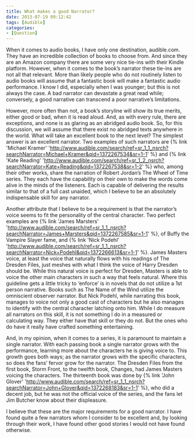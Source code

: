 ```yaml
---
title: What makes a good Narrator?
date: 2013-07-19 09:12:42
tags: [Audible]
categories: 
- [Question]
---
```

When it comes to audio books, I have only one destination, audible.com.  They have an incredible collection of books to choose from.  And since they are an Amazon company there are some very nice tie-ins with their Kindle platform.  However, when it comes to the book’s narrator these tie-ins are not all that relevant.  More than likely people who do not routinely listen to audio books will assume that a fantastic book will make a fantastic audio performance.  <!-- more -->I know I did, especially when I was younger; but this is not always the case. A bad narrator can devastate a great read while; conversely, a good narrative can transcend a poor narrative’s limitations.

However, more often than not, a book’s storyline will show its true merits, either good or bad, when it is read aloud.  And, as with every rule, there are exceptions, and none is as glaring as an abridged audio book.  So, for this discussion, we will assume that there exist no abridged texts anywhere in the world.  What will take an excellent book to the next level?  The simplest answer is an excellent narrator.  Two examples of such narrators are {% link 'Michael Kramer' 'http://www.audible.com/search/ref=sr_1_1_nsrch?searchNarrator=Michael+Kramer&qid=1372267534&sr=1-1' %} and {% link 'Kate Reading' 'http://www.audible.com/search/ref=sr_1_2_nsrch?searchNarrator=Kate+Reading&qid=1372267538&sr=1-2' %} who, among their other works, share the narration of Robert Jordan’s The Wheel of Time series.  They each have the capability on their own to make the words come alive in the minds of the listeners.  Each is capable of delivering the results similar to that of a full cast unaided, which I believe to be an absolutely indispensable skill for any narrator. 

Another attribute that I believe to be a requirement is that the narrator’s voice seems to fit the personality of the central character.  Two perfect examples are {% link 'James Marsters' 'http://www.audible.com/search/ref=sr_1_1_nsrch?searchNarrator=James+Marsters&qid=1372267585&sr=1-1' %}, of Buffy the Vampire Slayer fame, and {% link 'Nick Podehl' 'http://www.audible.com/search/ref=sr_1_1_nsrch?searchNarrator=Nick+Podehl&qid=1372266613&sr=1-1' %}.  James Masters voice, at least the voice that naturally flows with his readings of The Dresden Files, just meshes with what I think the voice of Harry Dresden should be.  While this natural voice is perfect for Dresden, Masters is able to voice the other main characters in such a way that feels natural.  Where this guideline gets a little tricky to ‘enforce’ is in novels that do not utilize a 1st person narrative.  Books such as The Name of the Wind utilize the omniscient observer narrator. But Nick Podehl, while narrating this book, manages to voice not only a good cast of characters but he also manages to identify with the central character latching onto him.  While I do measure all narrators on this skill, it is not something I do in a measured or calculating way. They either have that skill or they do not. But the ones who do have it really have crafted something entertaining.

And, in my opinion, when it comes to a series, it is paramount to maintain a single narrator.  With each passing book a single narrator grows with the performance, learning more about the characters he is giving voice to.  This growth goes both ways; as the narrator grows with the specific characters, so does the fans’ fervor grow for the narrator.  The Dresden Files from the first book, Storm Front, to the twelfth book, Changes, had James Masters voicing the characters.  The thirteenth book was done by {% link 'John Glover' 'http://www.audible.com/search/ref=sr_1_1_nsrch?searchNarrator=John+Glover&qid=1372268183&sr=1-1' %}, who did a decent job, but he was not the official voice of the series, and the fans let Jim Butcher know about their displeasure.

I believe that these are the major requirements for a good narrator. I have found quite a few narrators whom I consider to be excellent and, by looking through their work, I have found other good stories I would not have found otherwise.